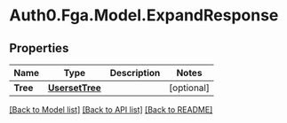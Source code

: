 # Auth0.Fga.Model.ExpandResponse

## Properties

Name | Type | Description | Notes
------------ | ------------- | ------------- | -------------
**Tree** | [**UsersetTree**](UsersetTree.md) |  | [optional] 

[[Back to Model list]](../README.md#models) [[Back to API list]](../README.md#api-endpoints) [[Back to README]](../README.md)

